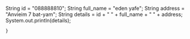  String id = "088888810";
        String full_name = "eden yafe";
        String address = "Anvieim 7 bat-yam";
        String details = id +  " " + full_name + " " + address;
        System.out.println(details);

    } 
